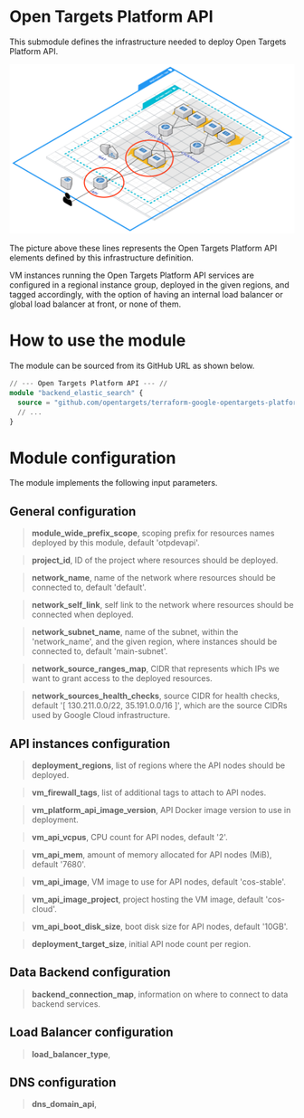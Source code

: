 # Open Targets Platform API
This submodule defines the infrastructure needed to deploy Open Targets Platform API.

![Open Targets Platform API, Deployment Unit](../../docs/img/open_targets_platform_api.png "Open Targets Platform API, Deployment Unit")

The picture above these lines represents the Open Targets Platform API elements defined by this infrastructure definition.

VM instances running the Open Targets Platform API services are configured in a regional instance group, deployed in the given regions, and tagged accordingly, with the option of having an internal load balancer or global load balancer at front, or none of them.

# How to use the module
The module can be sourced from its GitHub URL as shown below.
```terraform
// --- Open Targets Platform API --- //
module "backend_elastic_search" {
  source = "github.com/opentargets/terraform-google-opentargets-platform//modules/api"
  // ...
}
```

# Module configuration
The module implements the following input parameters.

## General configuration
>**module_wide_prefix_scope**, scoping prefix for resources names deployed by this module, default 'otpdevapi'.

>**project_id**, ID of the project where resources should be deployed.

>**network_name**, name of the network where resources should be connected to, default 'default'.

>**network_self_link**, self link to the network where resources should be connected when deployed.

>**network_subnet_name**, name of the subnet, within the 'network_name', and the given region, where instances should be connected to, default 'main-subnet'.

>**network_source_ranges_map**, CIDR that represents which IPs we want to grant access to the deployed resources.

>**network_sources_health_checks**, source CIDR for health checks, default '[ 130.211.0.0/22, 35.191.0.0/16 ]', which are the source CIDRs used by Google Cloud infrastructure.

## API instances configuration
>**deployment_regions**, list of regions where the API nodes should be deployed.

>**vm_firewall_tags**, list of additional tags to attach to API nodes.

>**vm_platform_api_image_version**, API Docker image version to use in deployment.

>**vm_api_vcpus**, CPU count for API nodes, default '2'.

>**vm_api_mem**, amount of memory allocated for API nodes (MiB), default '7680'.

>**vm_api_image**, VM image to use for API nodes, default 'cos-stable'.

>**vm_api_image_project**, project hosting the VM image, default 'cos-cloud'.

>**vm_api_boot_disk_size**, boot disk size for API nodes, default '10GB'.

>**deployment_target_size**, initial API node count per region.


## Data Backend configuration
>**backend_connection_map**, information on where to connect to data backend services.


## Load Balancer configuration
>**load_balancer_type**, 


## DNS configuration
>**dns_domain_api**, 
